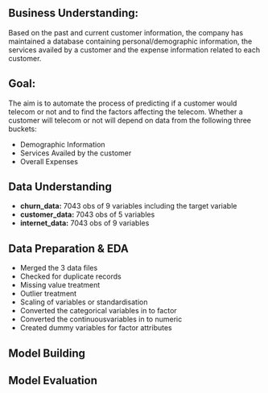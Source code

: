 ## Business Understanding:

Based on the past and current customer information, the company has maintained a database containing personal/demographic information, the services availed by a customer and the expense information related to each customer.

## Goal:

The aim is to automate the process of predicting if a customer would telecom or not and to find the factors affecting the telecom. Whether a customer will telecom or not will depend on data from the following three buckets:
  - Demographic Information
  - Services Availed by the customer
  - Overall Expenses

## Data Understanding
  - **churn_data:** 7043 obs of 9 variables including the target variable
  - **customer_data:** 7043 obs of 5 variables
  - **internet_data:** 7043 obs of 9 variables

## Data Preparation & EDA
  - Merged the 3 data files
  - Checked for duplicate records
  - Missing value treatment
  - Outlier treatment
  - Scaling of variables or standardisation
  - Converted the categorical variables in to factor
  - Converted the continuousvariables in to numeric
  - Created dummy variables for factor attributes

## Model Building 

## Model Evaluation
